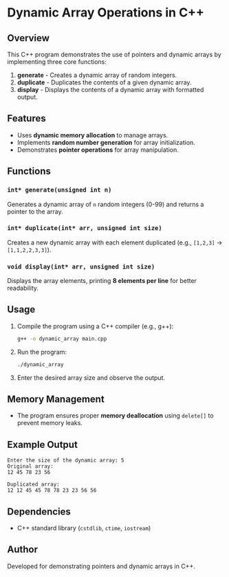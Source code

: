 # Dynamic Array Operations in C++

## Overview
This C++ program demonstrates the use of pointers and dynamic arrays by implementing three core functions:
1. **generate** - Creates a dynamic array of random integers.
2. **duplicate** - Duplicates the contents of a given dynamic array.
3. **display** - Displays the contents of a dynamic array with formatted output.

## Features
- Uses **dynamic memory allocation** to manage arrays.
- Implements **random number generation** for array initialization.
- Demonstrates **pointer operations** for array manipulation.

## Functions
### `int* generate(unsigned int n)`
Generates a dynamic array of `n` random integers (0-99) and returns a pointer to the array.

### `int* duplicate(int* arr, unsigned int size)`
Creates a new dynamic array with each element duplicated (e.g., `[1,2,3]` → `[1,1,2,2,3,3]`).

### `void display(int* arr, unsigned int size)`
Displays the array elements, printing **8 elements per line** for better readability.

## Usage
1. Compile the program using a C++ compiler (e.g., g++):
   ```sh
   g++ -o dynamic_array main.cpp
   ```
2. Run the program:
   ```sh
   ./dynamic_array
   ```
3. Enter the desired array size and observe the output.

## Memory Management
- The program ensures proper **memory deallocation** using `delete[]` to prevent memory leaks.

## Example Output
```
Enter the size of the dynamic array: 5
Original array:
12 45 78 23 56

Duplicated array:
12 12 45 45 78 78 23 23 56 56
```

## Dependencies
- C++ standard library (`cstdlib`, `ctime`, `iostream`)

## Author
Developed for demonstrating pointers and dynamic arrays in C++.

